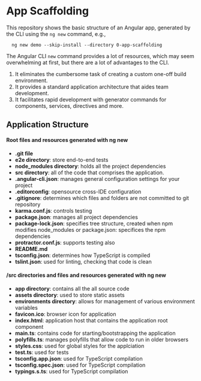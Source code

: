 # App Scaffolding
This repository shows the basic structure of an Angular app, generated by the CLI using the ```ng new``` command, e.g., 

```
  ng new demo --skip-install --directory 0-app-scaffolding
``` 
The Angular CLI ```new``` command provides a lot of resources, which may seem overwhelming at first, but there are a lot of advantages to the CLI.

1. It eliminates the cumbersome task of creating a custom one-off build environment.
2. It provides a standard application architecture that aides team development.
3. It facilitates rapid development with generator commands for components, services, directives and more.

## Application Structure

#### Root files and resources generated with ng new
*	**.git file**
*	**e2e directory**: store end-to-end tests
*	**node_modules directory**: holds all the project dependencies
*	**src directory**: all of the code that comprises the application.
*	**.angular-cli.json**: manages general configuration settings for your project
*	**.editorconfig**: opensource cross-IDE configuration
*	**.gitignore**: determines which files and folders are not committed to git repository
*	**karma.conf.js**: controls testing
*	**package.json**: manages all project dependencies
*	**package-lock.json**: specifies tree structure, created when npm modifies node_modules or package.json: specifices the npm dependencies 
*	**protractor.conf.js**: supports testing also
*	**README.md**
*	**tsconfig.json**: determines how TypeScript is compiled
*	**tslint.json**: used for linting, checking that code is clean 

#### /src directories and files and resources generated with ng new
*	**app directory**: contains all the all source code
*	**assets directory**: used to store static assets
*	**environments directory**: allows for management of various environment variables
*	**favicon.ico**: browser icon for application
*	**index.html**: application host that contains the application root component
*	**main.ts**: contains code for starting/bootstrapping the application
*	**polyfills.ts**: manages polyfills that allow code to run in older browsers 
*	**styles.css**: used for global styles for the applciation
*	**test.ts**: used for tests
*	**tsconfig.app.json**: used for TypeScript compilation
*	**tsconfig.spec.json**: used for TypeScript compilation
*	**typings.s.ts**: used for TypeScript compilation


